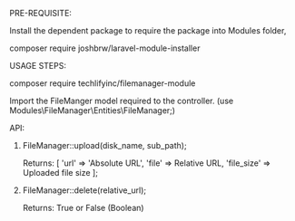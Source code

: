 
PRE-REQUISITE:

   Install the dependent package to require the package into Modules folder,

   composer require joshbrw/laravel-module-installer


USAGE STEPS:

   composer require techlifyinc/filemanager-module
 
   Import the FileManger model required to the controller. (use Modules\FileManager\Entities\FileManager;)

API:

   1) FileManager::upload(disk_name, sub_path);

      Returns:
           [
             'url' => 'Absolute URL',
             'file' => Relative URL,
             'file_size' => Uploaded file size
           ]; 

   2) FileManager::delete(relative_url);

      Returns: True or False (Boolean)
    





